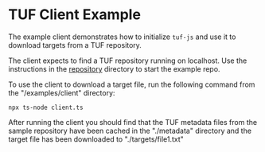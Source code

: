 # TUF Client Example

The example client demonstrates how to initialize `tuf-js` and use it to
download targets from a TUF repository.

The client expects to find a TUF repository running on localhost. Use the
instructions in the [repository](../repository) directory to start the
example repo.

To use the client to download a target file, run the following command
from the "/examples/client" directory:

```console
npx ts-node client.ts
```

After running the client you should find that the TUF metadata files
from the sample repository have been cached in the "./metadata" directory
and the target file has been downloaded to "./targets/file1.txt"
